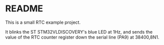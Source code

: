 # README

This is a small RTC example project.

It blinks the ST STM32VLDISCOVERY's blue LED at 1Hz, and sends the value of
the RTC counter register down the serial line (PA9) at 38400,8N1.

